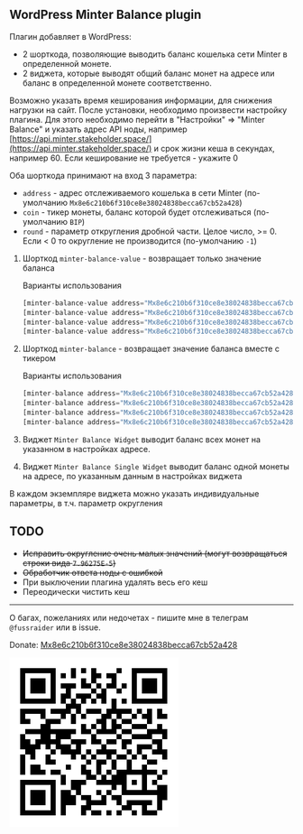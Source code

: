 ## WordPress Minter Balance plugin

Плагин добавляет в WordPress:
 - 2 шорткода, позволяющие выводить баланс кошелька сети Minter в определенной монете.
 - 2 виджета, которые выводят общий баланс монет на адресе или баланс в определенной монете соответственно.

Возможно указать время кеширования информации, для снижения нагрузки на сайт.
После установки, необходимо произвести настройку плагина. Для этого 
необходимо перейти в "Настройки" => "Minter Balance" и указать адрес 
API ноды, например 
[https://api.minter.stakeholder.space/](https://api.minter.stakeholder.space/)
и срок жизни кеша в секундах, например 60. Если кеширование не требуется - укажите 0

Оба шорткода принимают на вход 3 параметра:
 - `address` - адрес отслеживаемого кошелька в сети Minter 
 (по-умолчанию `Mx8e6c210b6f310ce8e38024838becca67cb52a428`)
 - `coin` - тикер монеты, баланс которой будет отслеживаться 
 (по-умолчанию `BIP`)
 - `round` - параметр откругления дробной части. Целое число, >= 0. 
 Если < 0 то округление не производится (по-умолчанию `-1`)

1. Шорткод `minter-balance-value` - возвращает только значение баланса
    
    Варианты использования
    ```php
    [minter-balance-value address="Mx8e6c210b6f310ce8e38024838becca67cb52a428"]
    [minter-balance-value address="Mx8e6c210b6f310ce8e38024838becca67cb52a428" coin="KARMA"]
    [minter-balance-value address="Mx8e6c210b6f310ce8e38024838becca67cb52a428" coin="BIP" round="4"]
    [minter-balance-value address="Mx8e6c210b6f310ce8e38024838becca67cb52a428" round="0"]
    ```

2. Шорткод `minter-balance` - возвращает значение баланса вместе с тикером

    Варианты использования
    ```php
    [minter-balance address="Mx8e6c210b6f310ce8e38024838becca67cb52a428"]
    [minter-balance address="Mx8e6c210b6f310ce8e38024838becca67cb52a428" coin="KARMA"]
    [minter-balance address="Mx8e6c210b6f310ce8e38024838becca67cb52a428" coin="BIP" round="4"]
    [minter-balance address="Mx8e6c210b6f310ce8e38024838becca67cb52a428" round="0"]
    ```
3. Виджет `Minter Balance Widget` выводит баланс всех монет на указанном в настройках адресе.
4. Виджет `Minter Balance Single Widget` выводит баланс одной монеты на адресе, по указанным данным в настройках виджета

В каждом экземпляре виджета можно указать индивидуальные параметры, в т.ч. параметр округления  

## TODO

- ~~Исправить округление очень малых значений (могут возвращаться строки вида `7.96275E-5`)~~
- ~~Обработчик ответа ноды с ошибкой~~
- При выключении плагина удалять весь его кеш
- Переодически чистить кеш

---

О багах, пожеланиях или недочетах - пишите мне в телеграм `@fussraider` или в issue.

Donate: [Mx8e6c210b6f310ce8e38024838becca67cb52a428](https://minterscan.net/address/Mx8e6c210b6f310ce8e38024838becca67cb52a428)

![Donate](donate.png)